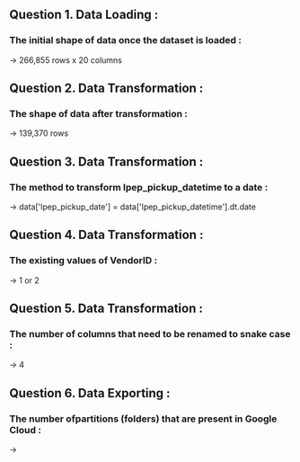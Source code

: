 ## Question 1. Data Loading :
### The initial shape of data once the dataset is loaded : 
-> 266,855 rows x 20 columns

## Question 2. Data Transformation :
### The shape of data after transformation : 
-> 139,370 rows

## Question 3. Data Transformation : 
### The method to transform lpep_pickup_datetime to a date  :
-> data['lpep_pickup_date'] = data['lpep_pickup_datetime'].dt.date

## Question 4. Data Transformation :
###  The existing values of VendorID : 
-> 1 or 2

## Question 5. Data Transformation :
### The number of columns that need to be renamed to snake case : 
-> 4

## Question 6. Data Exporting : 
### The number ofpartitions (folders) that are present in Google Cloud : 
-> 

